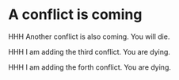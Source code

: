 # A conflict is coming

HHH Another conflict is also coming. You will die.

HHH I am adding the third conflict. You are dying.

HHH I am adding the forth conflict. You are dying.
